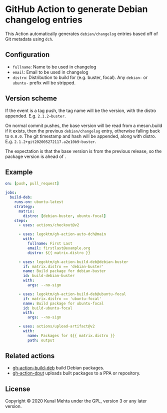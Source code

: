 # GitHub Action to generate Debian changelog entries

This Action automatically generates `debian/changelog` entries based off of
Git metadata using `dch`.

## Configuration

* `fullname`: Name to be used in changelog
* `email`: Email to be used in changelog
* `distro`: Distribution to build for (e.g. buster, focal). Any `debian-` or
`ubuntu-` prefix will be stripped.

## Version scheme

If the event is a tag push, the tag name will be the version, with the
distro appended. E.g. `2.1.2~buster`.

On normal commit pushes, the base version will be read from a meson.build if
it exists, then the previous `debian/changelog` entry, otherwise falling back
to `0.0.0`. The git timestamp and hash will be appended, along with distro.
E.g. `2.1.2+git202005272117.a2e10b9~buster`.

The expectation is that the base version is from the previous release, so the
package version is <XX commits> ahead of <base version>.

## Example

```yaml
on: [push, pull_request]

jobs:
  build-deb:
    runs-on: ubuntu-latest
    strategy:
      matrix:
        distro: [debian-buster, ubuntu-focal]
    steps:
      - uses: actions/checkout@v2

      - uses: legoktm/gh-action-auto-dch@main
        with:
          fullname: First Last
          email: firstlast@example.org
          distro: ${{ matrix.distro }}

      - uses: legoktm/gh-action-build-deb@debian-buster
        if: matrix.distro == 'debian-buster'
        name: Build package for debian-buster
        id: build-debian-buster
        with:
          args: --no-sign

      - uses: legoktm/gh-action-build-deb@ubuntu-focal
        if: matrix.distro == 'ubuntu-focal'
        name: Build package for ubuntu-focal
        id: build-ubuntu-focal
        with:
          args: --no-sign

      - uses: actions/upload-artifact@v2
        with:
          name: Packages for ${{ matrix.distro }}
          path: output
```

## Related actions

* [gh-action-build-deb](https://github.com/legoktm/gh-action-build-deb) build Debian packages.
* [gh-action-dput](https://github.com/legoktm/gh-action-dput) uploads built packages to a PPA or repository.

## License
Copyright © 2020 Kunal Mehta under the GPL, version 3 or any later version.

